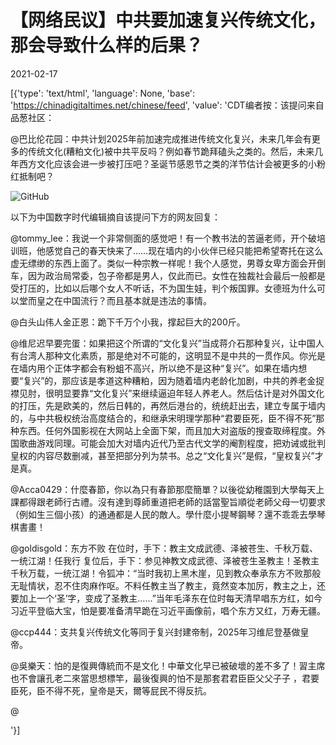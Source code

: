 # 【网络民议】中共要加速复兴传统文化，那会导致什么样的后果？

2021-02-17

[{'type': 'text/html', 'language': None, 'base': 'https://chinadigitaltimes.net/chinese/feed', 'value': 'CDT编者按：该提问来自品葱社区：



@巴比伦花园：中共计划2025年前加速完成推进传统文化复兴，未来几年会有更多的传统文化(糟粕文化)被中共平反吗？例如春节跪拜磕头之类的。然后，未来几年西方文化应该会进一步被打压吧？圣诞节感恩节之类的洋节估计会被更多的小粉红抵制吧？



![GitHub](https://chinadigitaltimes.net/chinese/files/2021/02/image-1613557120884.png)

以下为中国数字时代编辑摘自该提问下方的网友回复：



@tommy_lee：我说一个非常侧面的感觉吧！有一个教书法的苦逼老师，开个破培训班，他感觉自己的春天快来了&#8230;&#8230;现在墙内的小伙伴已经只能把希望寄托在这么虚无缥缈的东西上面了。类似一种宗教一样呢！我个人感觉，男尊女卑方面会开倒车，因为政治局常委，包子帝都是男人，仅此而已。女性在独裁社会最后一般都是受打压的，比如以后哪个女人不听话，不为国生娃，判个叛国罪。女德班为什么可以堂而皇之在中国流行？而且基本就是违法的事情。

@白头山伟人金正恩：跪下千万个小我，撑起巨大的200斤。

@维尼迟早要完蛋：如果把这个所谓的“文化复兴”当成蒋介石那种复兴，让中国人有台湾人那种文化素质，那是绝对不可能的，这明显不是中共的一贯作风。你光是在墙内用个正体字都会有粉蛆不高兴，所以绝不是这种“复兴”。如果在墙内想要“复兴”的，那应该是孝道这种糟粕，因为随着墙内老龄化加剧，中共的养老金捉襟见肘，很明显要靠“文化复兴”来继续逼迫年轻人养老人。然后估计是对外国文化的打压，先是欧美的，然后日韩的，再然后港台的，统统赶出去，建立专属于墙内的，与中共极权统治高度结合的，和继承宋明理学那种“君要臣死，臣不得不死”那种东西。任何外国影视在大网站上全面下架，而且加大对盗版的搜查取缔程度。外国歌曲游戏同理。可能会加大对墙内近代乃至古代文学的阉割程度，把劝诫或批判皇权的内容尽数删减，甚至把部分列为禁书。总之“文化复兴”是假，“皇权复兴”才是真。

@Acca0429：什麼春節，你以為只有春節那麼簡單？以後從幼稚園到大學每天上課都得跟老師行古禮。沒有達到尊師重道把老師的話當聖旨順從老師父母一切要求（例如生三個小孩）的通通都是人民的敵人。學什麼小提琴鋼琴？還不乖乖去學琴棋書畫！

@goldisgold：东方不败 在位时，手下：教主文成武德、泽被苍生、千秋万载、一统江湖！任我行 复位后，手下：参见神教文成武德、泽被苍生圣教主！圣教主千秋万载，一统江湖！令狐冲：“当时我初上黑木崖，见到教众奉承东方不败那般无耻情状，忍不住肉麻作呕。不料任教主当了教主，竟然变本加厉，教主之上，还要加上一个‘圣’字，变成了圣教主……”当年毛泽东在位时每天清早唱东方红，如今习近平登临大宝，怕是要准备清早跪在习近平画像前，唱个东方又红，万寿无疆。

@ccp444：支共复兴传统文化等同于复兴封建帝制，2025年习维尼登基做皇帝。

@吳樂天：怕的是復興傳統而不是文化！中華文化早已被破壞的差不多了！習主席也不會讓孔老二來當思想標竿，最後復興的怕不是那套君君臣臣父父子子  ，君要臣死，臣不得不死，皇帝是天，爾等屁民不得反抗。

@

'}]